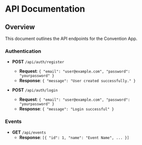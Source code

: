 # API Documentation

## Overview

This document outlines the API endpoints for the Convention App.

### Authentication

- **POST** `/api/auth/register`
  - **Request**: `{ "email": "user@example.com", "password": "yourpassword" }`
  - **Response**: `{ "message": "User created successfully." }`

- **POST** `/api/auth/login`
  - **Request**: `{ "email": "user@example.com", "password": "yourpassword" }`
  - **Response**: `{ "message": "Login successful" }`

### Events

- **GET** `/api/events`
  - **Response**: `[{ "id": 1, "name": "Event Name", ... }]`